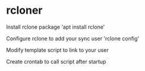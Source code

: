 # rcloner

Install rclone package
'apt install rclone'

Configure rclone to add your sync user
'rclone config'

Modify template script to link to your user

Create crontab to call script after startup
